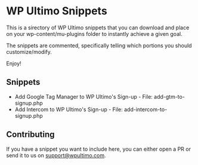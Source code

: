 # WP Ultimo Snippets

This is a sirectory of WP Ultimo snippets that you can download and place on your wp-content/mu-plugins folder to instantly achieve a given goal.

The snippets are commented, specifically telling which portions you should customize/modify.

Enjoy!

## Snippets
- Add Google Tag Manager to WP Ultimo's Sign-up - File: add-gtm-to-signup.php
- Add Intercom to WP Ultimo's Sign-up - File: add-intercom-to-signup.php

## Contributing

If you have a snippet you want to include here, you can either open a PR or send it to us on support@wpultimo.com.
